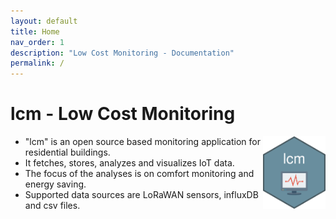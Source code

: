 ```yaml
---
layout: default
title: Home
nav_order: 1
description: "Low Cost Monitoring - Documentation"
permalink: /
---
```

# lcm - Low Cost Monitoring
<img src="https://github.com/hslu-ige-laes/lcm/raw/master/docs/assets/images/lcm.png" width="100" align="right" class="inline"/>

- "lcm" is an open source based monitoring application for residential buildings.
- It fetches, stores, analyzes and visualizes IoT data.
- The focus of the analyses is on comfort monitoring and energy saving.
- Supported data sources are LoRaWAN sensors, influxDB and csv files.
